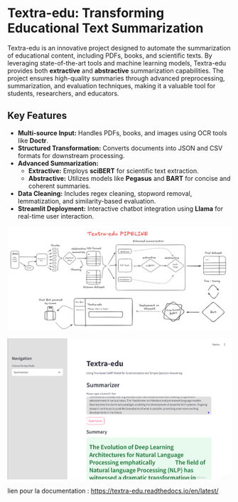 # Textra-edu: Transforming Educational Text Summarization

Textra-edu is an innovative project designed to automate the summarization of educational content, including PDFs, books, and scientific texts. By leveraging state-of-the-art tools and machine learning models, Textra-edu provides both **extractive** and **abstractive** summarization capabilities. The project ensures high-quality summaries through advanced preprocessing, summarization, and evaluation techniques, making it a valuable tool for students, researchers, and educators.

## Key Features

* **Multi-source Input:** Handles PDFs, books, and images using OCR tools like **Doctr**.
* **Structured Transformation:** Converts documents into JSON and CSV formats for downstream processing.
* **Advanced Summarization:**
    * **Extractive:** Employs **sciBERT** for scientific text extraction.
    * **Abstractive:** Utilizes models like **Pegasus** and **BART** for concise and coherent summaries.
* **Data Cleaning:** Includes regex cleaning, stopword removal, lemmatization, and similarity-based evaluation.
* **Streamlit Deployment:** Interactive chatbot integration using **Llama** for real-time user interaction.

!["Textra-edu Pipeline"](pipeline.png) 

!["Interface"](interface.png)

lien pour la documentation : https://textra-edu.readthedocs.io/en/latest/